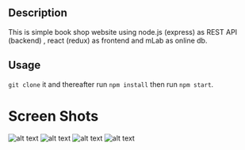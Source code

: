 ## Description 
This is simple book shop website using node.js (express) as REST API (backend) , react (redux) as frontend and mLab as online db.

## Usage
```git clone``` it and thereafter run ```npm install``` then run ```npm start```.

 # Screen Shots 
  ![alt text](https://github.com/taha7ussein007/Books_Shop_CLIENT/blob/master/scrShots/1.png)
  ![alt text](https://github.com/taha7ussein007/Books_Shop_CLIENT/blob/master/scrShots/2.png)
  ![alt text](https://github.com/taha7ussein007/Books_Shop_CLIENT/blob/master/scrShots/3.png)
  ![alt text](https://github.com/taha7ussein007/Books_Shop_CLIENT/blob/master/scrShots/4.png)
